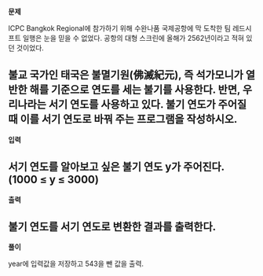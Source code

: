 **문제**

ICPC Bangkok Regional에 참가하기 위해 수완나품 국제공항에 막 도착한 팀 레드시프트 일행은 눈을 믿을 수 없었다. 공항의 대형 스크린에 올해가 2562년이라고 적혀 있던 것이었다.

불교 국가인 태국은 불멸기원(佛滅紀元), 즉 석가모니가 열반한 해를 기준으로 연도를 세는 불기를 사용한다. 반면, 우리나라는 서기 연도를 사용하고 있다. 불기 연도가 주어질 때 이를 서기 연도로 바꿔 주는 프로그램을 작성하시오.
---
**입력**

서기 연도를 알아보고 싶은 불기 연도 y가 주어진다. (1000 ≤ y ≤ 3000)
---
**출력**

불기 연도를 서기 연도로 변환한 결과를 출력한다.
---
**풀이**

year에 입력값을 저장하고 543을 뺀 값을 출력. 